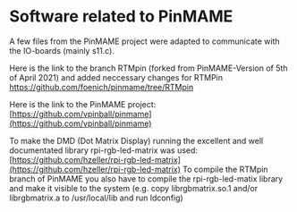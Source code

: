 # Software related to PinMAME
A few files from the PinMAME project were adapted to communicate with the IO-boards (mainly s11.c).

Here is the link to the branch RTMpin (forked from PinMAME-Version of 5th of April 2021) and added neccessary changes for RTMPin
https://github.com/foenich/pinmame/tree/RTMpin

Here is the link to the PinMAME project:
[https://github.com/vpinball/pinmame](https://github.com/vpinball/pinmame)  

To make the DMD (Dot Matrix Display) running the excellent and well documentated library rpi-rgb-led-matrix was used:
[https://github.com/hzeller/rpi-rgb-led-matrix](https://github.com/hzeller/rpi-rgb-led-matrix)
To compile the RTMpin branch of PinMAME you also have to compile the rpi-rgb-led-matix library and make it visible to the system (e.g. copy librgbmatrix.so.1 and/or librgbmatrix.a to /usr/local/lib and run ldconfig)
